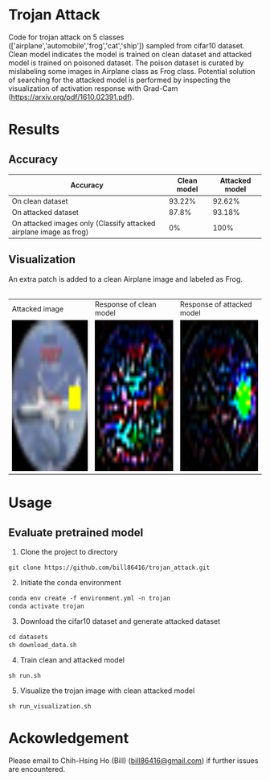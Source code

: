 # Trojan Attack

Code for trojan attack on 5 classes (['airplane','automobile','frog','cat','ship']) sampled from cifar10 dataset. Clean model indicates the model is trained on clean dataset and attacked model is trained on poisoned dataset. The poison dataset is curated by mislabeling some images in Airplane class as Frog class. Potential solution of searching for the attacked model is performed by inspecting the visualization of activation response with Grad-Cam (https://arxiv.org/pdf/1610.02391.pdf).    

# Results
## Accuracy
| Accuracy | Clean model  | Attacked model  |
| ------- | ------- | ------- |
| On clean dataset| 93.22% | 92.62% |
| On attacked dataset| 87.8% | 93.18% |
| On attacked images only (Classify attacked airplane image as frog)| 0% | 100% |

## Visualization
 An extra patch is added to a clean Airplane image and labeled as Frog. <br></br>
<table>
  <tr>
    <td> Attacked image</td>
    <td>Response of clean model</td>
    <td>Response of attacked model</td>
   </tr> 
  <tr>
    <td> <img src="examples/attacked_image.png"  alt="1" width = 300px height = 300px ></td>
    <td><img src="examples/vis_clean_model_on_attacked_image.png" alt="2" width = 300px height = 300px></td>
    <td><img src="examples/vis_attacked_model_on_attacked_image.png" alt="2" width = 300px height = 300px></td>
   </tr> 
</table>

# Usage
##  Evaluate pretrained model
1. Clone the project to directory 
```
git clone https://github.com/bill86416/trojan_attack.git
```
2. Initiate the conda environment
```
conda env create -f environment.yml -n trojan
conda activate trojan
```
3. Download the cifar10 dataset and generate attacked dataset 
```
cd datasets
sh download_data.sh 
```
4. Train clean and attacked model
```
sh run.sh
```
5. Visualize the trojan image with clean attacked model
```
sh run_visualization.sh
```


# Ackowledgement
Please email to Chih-Hsing Ho (Bill) (bill86416@gmail.com) if further issues are encountered.
